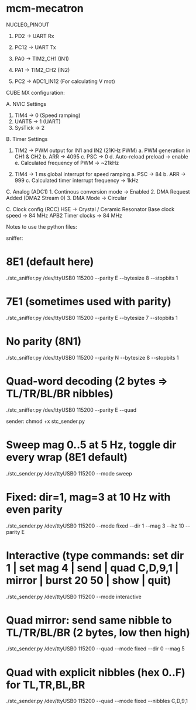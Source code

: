 # mcm-mecatron

NUCLEO_PINOUT

1. PD2 -> UART Rx
2. PC12 -> UART Tx

3. PA0 -> TIM2_CH1 (IN1)
4. PA1 -> TIM2_CH2 (IN2)

5. PC2 -> ADC1_IN12 (For calculating V mot)

CUBE MX configuration:

A. NVIC Settings

1. TIM4 -> 0 (Speed ramping)
2. UART5 -> 1 (UART)
3. SysTick -> 2

B. Timer Settings

1. TIM2 -> PWM output for IN1 and IN2 (21KHz PWM)
    a. PWM generation in CH1 & CH2
    b. ARR -> 4095
    c. PSC -> 0
    d. Auto-reload preload -> enable
    e. Calculated frequency of PWM -> ~21kHz

2. TIM4 -> 1 ms global interrupt for speed ramping
    a. PSC -> 84 
    b. ARR -> 999
    c. Calculated timer interrupt frequency -> 1kHz

C. Analog (ADC1)
    1. Continous conversion mode -> Enabled
    2. DMA Request Added (DMA2 Stream 0)
    3. DMA Mode -> Circular

C. Clock config
    (RCC) HSE -> Crystal / Ceramic Resonator
    Base clock speed -> 84 MHz
    APB2 Timer clocks -> 84 MHz


Notes to use the python files:

sniffer:

# 8E1 (default here)
./stc_sniffer.py /dev/ttyUSB0 115200 --parity E --bytesize 8 --stopbits 1

# 7E1 (sometimes used with parity)
./stc_sniffer.py /dev/ttyUSB0 115200 --parity E --bytesize 7 --stopbits 1

# No parity (8N1)
./stc_sniffer.py /dev/ttyUSB0 115200 --parity N --bytesize 8 --stopbits 1

# Quad-word decoding (2 bytes => TL/TR/BL/BR nibbles)
./stc_sniffer.py /dev/ttyUSB0 115200 --parity E --quad


sender:
chmod +x stc_sender.py

# Sweep mag 0..5 at 5 Hz, toggle dir every wrap (8E1 default)
./stc_sender.py /dev/ttyUSB0 115200 --mode sweep

# Fixed: dir=1, mag=3 at 10 Hz with even parity
./stc_sender.py /dev/ttyUSB0 115200 --mode fixed --dir 1 --mag 3 --hz 10 --parity E

# Interactive (type commands: set dir 1 | set mag 4 | send | quad C,D,9,1 | mirror | burst 20 50 | show | quit)
./stc_sender.py /dev/ttyUSB0 115200 --mode interactive

# Quad mirror: send same nibble to TL/TR/BL/BR (2 bytes, low then high)
./stc_sender.py /dev/ttyUSB0 115200 --quad --mode fixed --dir 0 --mag 5

# Quad with explicit nibbles (hex 0..F) for TL,TR,BL,BR
./stc_sender.py /dev/ttyUSB0 115200 --quad --mode fixed --nibbles C,D,9,1
